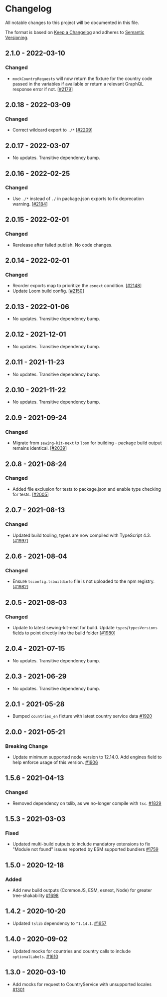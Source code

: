 # Changelog

All notable changes to this project will be documented in this file.

The format is based on [Keep a Changelog](http://keepachangelog.com/en/1.0.0/)
and adheres to [Semantic Versioning](http://semver.org/spec/v2.0.0.html).

<!-- ## Unreleased -->

## 2.1.0 - 2022-03-10

### Changed

- `mockCountryRequests` will now return the fixture for the country code passed in the variables if available or return a relevant GraphQL response error if not. [[#2179](https://github.com/Shopify/quilt/pull/2179)]

## 2.0.18 - 2022-03-09

### Changed

- Correct wildcard export to `./*` [[#2209](https://github.com/Shopify/quilt/pull/2209)]

## 2.0.17 - 2022-03-07

- No updates. Transitive dependency bump.

## 2.0.16 - 2022-02-25

### Changed

- Use `./*` instead of `./` in package.json exports to fix deprecation warning. [[#2184](https://github.com/Shopify/quilt/pull/2184)]

## 2.0.15 - 2022-02-01

### Changed

- Rerelease after failed publish. No code changes.

## 2.0.14 - 2022-02-01

### Changed

- Reorder exports map to prioritize the `esnext` condition. [[#2148](https://github.com/Shopify/quilt/pull/2148)]
- Update Loom build config. [[#2150](https://github.com/Shopify/quilt/pull/2150)]

## 2.0.13 - 2022-01-06

- No updates. Transitive dependency bump.

## 2.0.12 - 2021-12-01

- No updates. Transitive dependency bump.

## 2.0.11 - 2021-11-23

- No updates. Transitive dependency bump.

## 2.0.10 - 2021-11-22

- No updates. Transitive dependency bump.

## 2.0.9 - 2021-09-24

### Changed

- Migrate from `sewing-kit-next` to `loom` for building - package build output remains identical. [[#2039](https://github.com/Shopify/quilt/pull/2039)]

## 2.0.8 - 2021-08-24

### Changed

- Added file exclusion for tests to package.json and enable type checking for tests. [[#2005](https://github.com/Shopify/quilt/pull/2005)]

## 2.0.7 - 2021-08-13

### Changed

- Updated build tooling, types are now compiled with TypeScript 4.3. [[#1997](https://github.com/Shopify/quilt/pull/1997)]

## 2.0.6 - 2021-08-04

### Changed

- Ensure `tsconfig.tsbuildinfo` file is not uploaded to the npm registry. [[#1982](https://github.com/Shopify/quilt/pull/1982)]

## 2.0.5 - 2021-08-03

### Changed

- Update to latest sewing-kit-next for build. Update `types`/`typesVersions` fields to point directly into the build folder [[#1980](https://github.com/Shopify/quilt/pull/1980)]

## 2.0.4 - 2021-07-15

- No updates. Transitive dependency bump.

## 2.0.3 - 2021-06-29

- No updates. Transitive dependency bump.

## 2.0.1 - 2021-05-28

- Bumped `countries_en` fixture with latest country service data [#1920](https://github.com/Shopify/quilt/pull/1920)

## 2.0.0 - 2021-05-21

### Breaking Change

- Update minimum supported node version to 12.14.0. Add engines field to help enforce usage of this version. [#1906](https://github.com/Shopify/quilt/pull/1906)

## 1.5.6 - 2021-04-13

### Changed

- Removed dependency on tslib, as we no-longer compile with `tsc`. [#1829](https://github.com/Shopify/quilt/pull/1829)

## 1.5.3 - 2021-03-03

### Fixed

- Updated multi-build outputs to include mandatory extensions to fix "Module not found" issues reported by ESM supported bundlers [#1759](https://github.com/Shopify/quilt/pull/1759)

## 1.5.0 - 2020-12-18

### Added

- Add new build outputs (CommonJS, ESM, esnext, Node) for greater tree-shakability [#1698](https://github.com/Shopify/quilt/pull/1698)

## 1.4.2 - 2020-10-20

- Updated `tslib` dependency to `^1.14.1`. [#1657](https://github.com/Shopify/quilt/pull/1657)

## 1.4.0 - 2020-09-02

- Updated mocks for countries and country calls to include `optionalLabels`. [#1610](https://github.com/Shopify/quilt/pull/1610)

## 1.3.0 - 2020-03-10

- Add mocks for request to CountryService with unsupported locales [#1301](https://github.com/Shopify/quilt/pull/1301)
